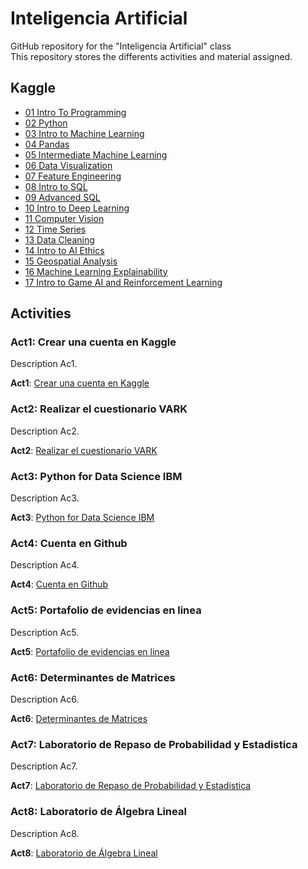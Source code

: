 # Inteligencia Artificial
GitHub repository for the "Inteligencia Artificial" class  
This repository stores the differents activities and material assigned.  

## Kaggle
- [01 Intro To Programming](https://github.com/Carlos56g/IA_Jan-June/blob/main/Cert/1-IntroToProgramming.pdf)
- [02 Python](https://github.com/Carlos56g/IA_Jan-June/blob/main/Cert/2-Python.pdf)
- [03 Intro to Machine Learning](https://github.com/Carlos56g/IA_Jan-June/blob/main/Cert/3-Intro%20to%20Machine%20Learning.pdf)
- [04 Pandas](https://github.com/Carlos56g/IA_Jan-June/blob/main/Cert/4-Pandas.pdf)
- [05 Intermediate Machine Learning](https://github.com/Carlos56g/IA_Jan-June/blob/main/Cert/5-Intermediate%20Machine%20Learning.pdf)
- [06 Data Visualization](https://github.com/Carlos56g/IA_Jan-June/blob/main/Cert/6-Data%20Visualization.pdf)
- [07 Feature Engineering](https://github.com/Carlos56g/IA_Jan-June/blob/main/Cert/7-Feature%20Engineering.pdf)
- [08 Intro to SQL](https://github.com/Carlos56g/IA_Jan-June/blob/main/Cert/8-Intro%20to%20SQL.pdf)
- [09 Advanced SQL](https://github.com/Carlos56g/IA_Jan-June/blob/main/Cert/9-Advanced%20SQL.pdf)
- [10 Intro to Deep Learning](https://github.com/Carlos56g/IA_Jan-June/blob/main/Cert/10-Intro%20to%20Deep%20Learning.pdf)
- [11 Computer Vision](https://github.com/Carlos56g/IA_Jan-June/blob/main/Cert/11-Computer%20Vision.pdf)
- [12 Time Series](https://github.com/Carlos56g/IA_Jan-June/blob/main/Cert/12-Time%20Series.pdf)
- [13 Data Cleaning](https://github.com/Carlos56g/IA_Jan-June/blob/main/Cert/13-Data%20Cleaning.pdf)
- [14 Intro to AI Ethics](https://github.com/Carlos56g/IA_Jan-June/blob/main/Cert/14-Intro%20to%20AI%20Ethics.pdf)
- [15 Geospatial Analysis](https://github.com/Carlos56g/IA_Jan-June/blob/main/Cert/15-Geospatial%20Analysis.pdf)
- [16 Machine Learning Explainability](https://github.com/Carlos56g/IA_Jan-June/blob/main/Cert/16-Machine%20Learning%20Explainability.pdf)
- [17 Intro to Game AI and Reinforcement Learning](https://github.com/Carlos56g/IA_Jan-June/blob/main/Cert/17-Intro%20to%20Game%20AI%20and%20Reinforcement%20Learning.pdf)
## Activities
### Act1: Crear una cuenta en Kaggle
Description Ac1.  

**Act1**: [Crear una cuenta en Kaggle](https://github.com/Carlos56g/IA_Jan-June/blob/main/Act/1-Crear%20una%20cuenta%20en%20Kaggle/Crear%20una%20cuenta%20en%20Kaggle.pdf)

### Act2: Realizar el cuestionario VARK
Description Ac2.  

**Act2**: [Realizar el cuestionario VARK](https://github.com/Carlos56g/IA_Jan-June/blob/main/Act/2-Realizar%20el%20Cuestionario%20VARK/Realizar%20el%20Cuestionario%20VARK.pdf)

### Act3: Python for Data Science IBM
Description Ac3.  

**Act3**: [Python for Data Science IBM](https://github.com/Carlos56g/IA_Jan-June/blob/main/Act/3-Python%20for%20Data%20Science%20IBM/Python%20for%20Data%20Science%20IBM.pdf)

### Act4: Cuenta en Github
Description Ac4.  

**Act4**: [Cuenta en Github](https://github.com/Carlos56g/IA_Jan-June/blob/main/Act/4-Cuenta%20en%20Github/Cuenta%20en%20Github.pdf)

### Act5: Portafolio de evidencias en linea
Description Ac5.  

**Act5**: [Portafolio de evidencias en linea](https://github.com/Carlos56g/IA_Jan-June/blob/main/Act/5-Portafolio%20de%20evidencias%20en%20linea/Portafolio%20de%20evidencias%20en%20linea.pdf)

### Act6: Determinantes de Matrices
Description Ac6.  

**Act6**: [Determinantes de Matrices](https://github.com/Carlos56g/IA_Jan-June/blob/main/Act/6-Determinantes%20de%20Matrices/Determinantes%20de%20Matrices.pdf)

### Act7: Laboratorio de Repaso de Probabilidad y Estadistica
Description Ac7.  

**Act7**: [Laboratorio de Repaso de Probabilidad y Estadistica](https://github.com/Carlos56g/IA_Jan-June/blob/main/Act/7-Laboratorio%20de%20Repaso%20de%20Probabilidad%20y%20Estadistica/Laboratorio%20de%20Repaso%20de%20Probabilidad%20y%20Estadistica.pdf)

### Act8: Laboratorio de Álgebra Lineal
Description Ac8.  

**Act8**: [Laboratorio de Álgebra Lineal](https://github.com/Carlos56g/IA_Jan-June/blob/main/Act/8-Laboratorio%20de%20%C3%81lgebra%20Lineal/Laboratorio%20de%20%C3%81lgebra%20Lineal.pdf)
